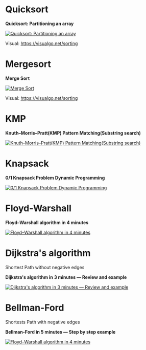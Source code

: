 # Quicksort

**Quicksort: Partitioning an array**

[![Quicksort: Partitioning an array](http://img.youtube.com/vi/MZaf_9IZCrc/0.jpg)](http://www.youtube.com/watch?v=MZaf_9IZCrc "Quicksort: Partitioning an array")

Visual: https://visualgo.net/sorting

# Mergesort

**Merge Sort**

[![Merge Sort](http://img.youtube.com/vi/EeQ8pwjQxTM/0.jpg)](http://www.youtube.com/watch?v=EeQ8pwjQxTM "Merge Sort")

Visual: https://visualgo.net/sorting

# KMP

**Knuth–Morris–Pratt(KMP) Pattern Matching(Substring search)**

[![Knuth–Morris–Pratt(KMP) Pattern Matching(Substring search)](https://i.ytimg.com/vi/GTJr8OvyEVQ/hqdefault.jpg)](https://www.youtube.com/watch?v=GTJr8OvyEVQ "Knuth–Morris–Pratt(KMP) Pattern Matching(Substring search)")


# Knapsack

**0/1 Knapsack Problem Dynamic Programming**

[![0/1 Knapsack Problem Dynamic Programming](http://img.youtube.com/vi/8LusJS5-AGo/0.jpg)](http://www.youtube.com/watch?v=8LusJS5-AGoE "0/1 Knapsack Problem Dynamic Programming")

# Floyd-Warshall

**Floyd–Warshall algorithm in 4 minutes**

[![Floyd–Warshall algorithm in 4 minutes](http://img.youtube.com/vi/4OQeCuLYj-4/0.jpg)](http://www.youtube.com/watch?v=4OQeCuLYj-4 "Floyd–Warshall algorithm in 4 minutes")

# Dijkstra's algorithm
Shortest Path without negative edges

**Dijkstra's algorithm in 3 minutes — Review and example**

[![Dijkstra's algorithm in 3 minutes — Review and example](https://i.ytimg.com/vi/_lHSawdgXpI/hqdefault.jpg)](https://www.youtube.com/watch?v=_lHSawdgXpI "Dijkstra's algorithm in 3 minutes — Review and example")

# Bellman-Ford 
Shortests Path with negative edges

**Bellman-Ford in 5 minutes — Step by step example**

[![Floyd–Warshall algorithm in 4 minutes](https://i.ytimg.com/vi/obWXjtg0L64/hqdefault.jpg)](https://www.youtube.com/watch?v=obWXjtg0L64 "Bellman-Ford in 5 minutes — Step by step example")
